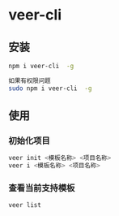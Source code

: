# veer-cli

## 安装

```bash
npm i veer-cli  -g

如果有权限问题
sudo npm i veer-cli  -g
```

## 使用

### 初始化项目

```bash
veer init <模板名称> <项目名称>
veer i <模板名称> <项目名称>
```

### 查看当前支持模板

```bash
veer list
```
